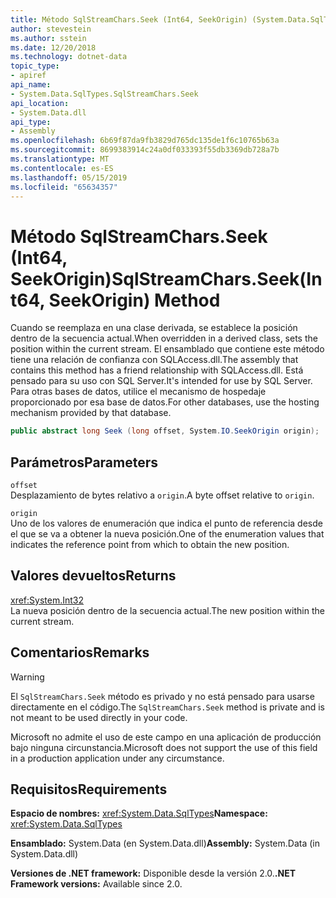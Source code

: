 ```yaml
---
title: Método SqlStreamChars.Seek (Int64, SeekOrigin) (System.Data.SqlTypes)
author: stevestein
ms.author: sstein
ms.date: 12/20/2018
ms.technology: dotnet-data
topic_type:
- apiref
api_name:
- System.Data.SqlTypes.SqlStreamChars.Seek
api_location:
- System.Data.dll
api_type:
- Assembly
ms.openlocfilehash: 6b69f87da9fb3829d765dc135de1f6c10765b63a
ms.sourcegitcommit: 8699383914c24a0df033393f55db3369db728a7b
ms.translationtype: MT
ms.contentlocale: es-ES
ms.lasthandoff: 05/15/2019
ms.locfileid: "65634357"
---
```

# <a name="sqlstreamcharsseekint64-seekorigin-method"></a><span data-ttu-id="ae45a-102">Método SqlStreamChars.Seek (Int64, SeekOrigin)</span><span class="sxs-lookup"><span data-stu-id="ae45a-102">SqlStreamChars.Seek(Int64, SeekOrigin) Method</span></span>

<span data-ttu-id="ae45a-103">Cuando se reemplaza en una clase derivada, se establece la posición dentro de la secuencia actual.</span><span class="sxs-lookup"><span data-stu-id="ae45a-103">When overridden in a derived class, sets the position within the current stream.</span></span> <span data-ttu-id="ae45a-104">El ensamblado que contiene este método tiene una relación de confianza con SQLAccess.dll.</span><span class="sxs-lookup"><span data-stu-id="ae45a-104">The assembly that contains this method has a friend relationship with SQLAccess.dll.</span></span> <span data-ttu-id="ae45a-105">Está pensado para su uso con SQL Server.</span><span class="sxs-lookup"><span data-stu-id="ae45a-105">It's intended for use by SQL Server.</span></span> <span data-ttu-id="ae45a-106">Para otras bases de datos, utilice el mecanismo de hospedaje proporcionado por esa base de datos.</span><span class="sxs-lookup"><span data-stu-id="ae45a-106">For other databases, use the hosting mechanism provided by that database.</span></span>

```csharp
public abstract long Seek (long offset, System.IO.SeekOrigin origin);
```

## <a name="parameters"></a><span data-ttu-id="ae45a-107">Parámetros</span><span class="sxs-lookup"><span data-stu-id="ae45a-107">Parameters</span></span>

`offset`\
<span data-ttu-id="ae45a-108">Desplazamiento de bytes relativo a `origin`.</span><span class="sxs-lookup"><span data-stu-id="ae45a-108">A byte offset relative to `origin`.</span></span>

`origin`\
<span data-ttu-id="ae45a-109">Uno de los valores de enumeración que indica el punto de referencia desde el que se va a obtener la nueva posición.</span><span class="sxs-lookup"><span data-stu-id="ae45a-109">One of the enumeration values that indicates the reference point from which to obtain the new position.</span></span>

## <a name="returns"></a><span data-ttu-id="ae45a-110">Valores devueltos</span><span class="sxs-lookup"><span data-stu-id="ae45a-110">Returns</span></span>

<xref:System.Int32>\
<span data-ttu-id="ae45a-111">La nueva posición dentro de la secuencia actual.</span><span class="sxs-lookup"><span data-stu-id="ae45a-111">The new position within the current stream.</span></span>

## <a name="remarks"></a><span data-ttu-id="ae45a-112">Comentarios</span><span class="sxs-lookup"><span data-stu-id="ae45a-112">Remarks</span></span>

> [!WARNING]
> <span data-ttu-id="ae45a-113">El `SqlStreamChars.Seek` método es privado y no está pensado para usarse directamente en el código.</span><span class="sxs-lookup"><span data-stu-id="ae45a-113">The `SqlStreamChars.Seek` method is private and is not meant to be used directly in your code.</span></span>
>
> <span data-ttu-id="ae45a-114">Microsoft no admite el uso de este campo en una aplicación de producción bajo ninguna circunstancia.</span><span class="sxs-lookup"><span data-stu-id="ae45a-114">Microsoft does not support the use of this field in a production application under any circumstance.</span></span>

## <a name="requirements"></a><span data-ttu-id="ae45a-115">Requisitos</span><span class="sxs-lookup"><span data-stu-id="ae45a-115">Requirements</span></span>

<span data-ttu-id="ae45a-116">**Espacio de nombres:** <xref:System.Data.SqlTypes></span><span class="sxs-lookup"><span data-stu-id="ae45a-116">**Namespace:** <xref:System.Data.SqlTypes></span></span>

<span data-ttu-id="ae45a-117">**Ensamblado:** System.Data (en System.Data.dll)</span><span class="sxs-lookup"><span data-stu-id="ae45a-117">**Assembly:** System.Data (in System.Data.dll)</span></span>

<span data-ttu-id="ae45a-118">**Versiones de .NET framework:** Disponible desde la versión 2.0.</span><span class="sxs-lookup"><span data-stu-id="ae45a-118">**.NET Framework versions:** Available since 2.0.</span></span>
